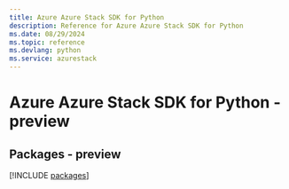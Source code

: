 ```yaml
---
title: Azure Azure Stack SDK for Python
description: Reference for Azure Azure Stack SDK for Python
ms.date: 08/29/2024
ms.topic: reference
ms.devlang: python
ms.service: azurestack
---
```

# Azure Azure Stack SDK for Python - preview
## Packages - preview
[!INCLUDE [packages](azure-stack-index.md)]